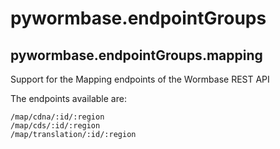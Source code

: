 <h1 id="pywormbase.endpointGroups">pywormbase.endpointGroups</h1>


<h2 id="pywormbase.endpointGroups.mapping">pywormbase.endpointGroups.mapping</h2>

Support for the Mapping endpoints of the Wormbase REST API

The endpoints available are:

```
/map/cdna/:id/:region
/map/cds/:id/:region
/map/translation/:id/:region
```


